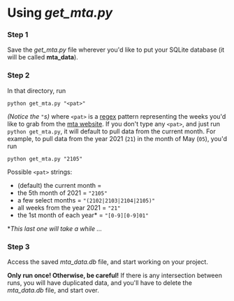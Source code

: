 # Using *get_mta.py*

### Step 1

Save the *get_mta.py* file wherever you'd like to put your SQLite database (it will be called **mta_data**).

### Step 2

In that directory, run

```
python get_mta.py "<pat>"
```

*(Notice the `"`s)* where `<pat>` is a [regex](https://www.computerhope.com/jargon/r/regex.htm) pattern representing the weeks you'd like to grab from the [mta website](http://web.mta.info/developers/turnstile.html). If you don't type any `<pat>`, and just run `python get_mta.py`, it will default to pull data from the current month. For example, to pull data from the year 2021 (`21`) in the month of May (`05`), you'd run

```
python get_mta.py "2105"
```

Possible `<pat>` strings:

* (default) the current month = `  `
* the 5th month of 2021 = `"2105"`
* a few select months = `"(2102|2103|2104|2105)"`
* all weeks from the year 2021 = `"21"`
* the 1st month of each year* = `"[0-9][0-9]01"`

**This last one will take a while ...*

### Step 3

Access the saved *mta_data.db* file, and start working on your project.

**Only run once! Otherwise, be careful!** If there is any intersection between runs, you will have duplicated data, and you'll have to delete the *mta_data.db* file, and start over.
